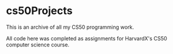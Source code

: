 # cs50Projects
This is an archive of all my CS50 programming work.

All code here was completed as assignments for HarvardX's CS50 computer science course.
